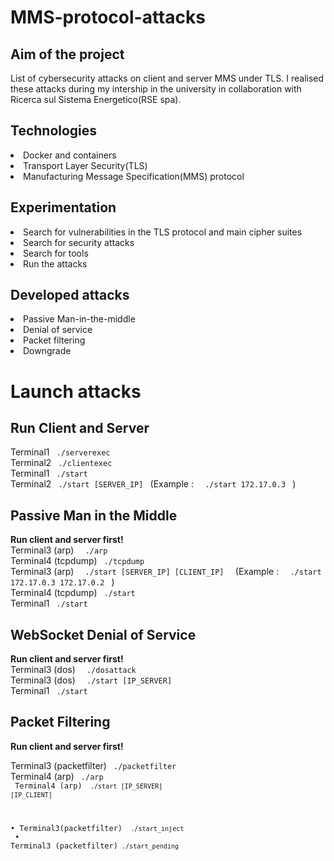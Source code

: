 # MMS-protocol-attacks

<h2>Aim of the project </h2>
List of cybersecurity attacks on client and server MMS under TLS.
I realised these attacks during my intership in the university in collaboration with Ricerca sul Sistema Energetico(RSE spa).

<h2>Technologies </h2>
<li> Docker and containers </li>
<li> Transport Layer Security(TLS) </li>
<li> Manufacturing Message Specification(MMS) protocol</li>

<h2> Experimentation  </h2>
<li> Search for vulnerabilities in the TLS protocol and main cipher suites </li>
<li> Search for security attacks </li>
<li> Search for tools </li>
<li> Run the attacks</li>

<h2> Developed attacks </h2>
<li> Passive Man-in-the-middle </li>
<li> Denial of service </li>
<li> Packet filtering </li>
<li> Downgrade </li>


<h1> Launch attacks </h1>

<h2> Run Client and Server </h2>
<p> 
  Terminal1 <code> ./serverexec  </code> 
  <br>
  Terminal2  <code> ./clientexec </code> 

<br>
  Terminal1  <code> ./start </code>
  <br>
  Terminal2  <code> ./start [SERVER_IP] </code>  (Example : <code>  ./start 172.17.0.3 </code> )

</p>

<h2> Passive Man in the Middle</h2>


<p>
  <strong> Run client and server first! </strong><br>
Terminal3 (arp)  <code>  ./arp </code>   <br>
Terminal4 (tcpdump)  <code> ./tcpdump </code>  <br>
Terminal3 (arp)  <code>  ./start [SERVER_IP] [CLIENT_IP]  </code>    (Example : <code>  ./start 172.17.0.3 172.17.0.2 </code> ) <br>
Terminal4 (tcpdump)  <code> ./start </code>  <br>
Terminal1  <code> ./start </code>
</p>

<h2> WebSocket Denial of Service </h2>
<p>
  <strong> Run client and server first! </strong><br>
Terminal3  (dos) <code>  ./dosattack </code>  <br>
Terminal3  (dos) <code>  ./start [IP_SERVER] </code>  <br>
Terminal1  <code> ./start </code>

 </p>
  
<h2> Packet Filtering </h2>
<p>
  <strong> Run client and server first! </strong><br>

Terminal3 (packetfilter) <code> ./packetfilter</code>   <br>
Terminal4 (arp) <code> ./arp <br>
Terminal4 (arp) <code> ./start [IP_SERVER] [IP_CLIENT]</code>  <br>

• Terminal3(packetfilter) <code> ./start_inject </code> <br>
• Terminal3 (packetfilter)<code> ./start_pending </code> <br>
 </p>
 
